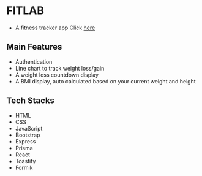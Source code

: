 # FITLAB
- A fitness tracker app
Click <a href="/">here</a>

## Main Features
- Authentication
- Line chart to track weight loss/gain
- A weight loss countdown display
- A BMI display, auto calculated based on your current weight and height

## Tech Stacks
- HTML
- CSS
- JavaScript
- Bootstrap
- Express
- Prisma
- React
- Toastify
- Formik
